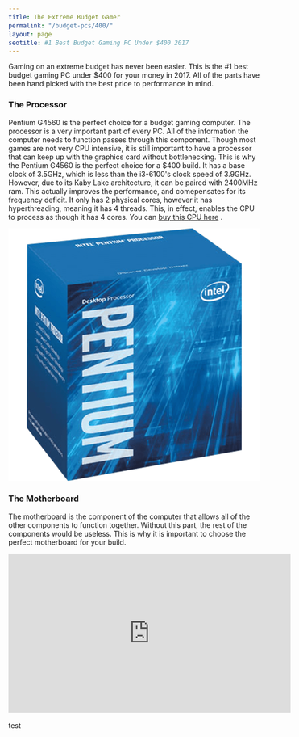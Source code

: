 ```yaml
---
title: The Extreme Budget Gamer 
permalink: "/budget-pcs/400/"
layout: page
seotitle: #1 Best Budget Gaming PC Under $400 2017 
---
```


Gaming on an extreme budget has never been easier. This is the #1 best budget gaming PC under $400 for your money in 2017. All of the parts have been hand picked with the best price to performance in mind. 

### The Processor 

Pentium G4560 is the perfect choice for a budget gaming computer. The processor is a very important part of every PC. All of the information the computer needs to function passes through this component. Though most games are not very CPU intensive, it is still important to have a processor that can keep up with the graphics card without bottlenecking. This is why the Pentium G4560 is the perfect choice for a $400 build. It has a base clock of 3.5GHz, which is less than the i3-6100's clock speed of 3.9GHz. However, due to its Kaby Lake architecture, it can be paired with 2400MHz ram. This actually improves the performance, and comepensates for its frequency deficit.  It only has 2 physical cores, however it has hyperthreading, meaning it has 4 threads. This, in effect, enables the CPU to process as though it has 4 cores. You can [buy this CPU here](https://www.amazon.com/gp/product/B01NCE8T92/ref=as_li_tl?ie=UTF8&camp=1789&creative=9325&creativeASIN=B01NCE8T92&linkCode=as2&tag=flarp0c-20&linkId=681a9f760582bdbc622dc3fe78e61b76)
.

![Pentium G4560](/img/cpu/pentium.png "Pentium G4560")

### The Motherboard 

The motherboard is the component of the computer that allows all of the other components to function together. Without this part, the rest of the components would be useless. This is why it is important to choose the perfect motherboard for your build. 


<iframe width="560" height="315" src="https://www.youtube.com/embed/V12paKHyGMs" frameborder="0" allowfullscreen></iframe>

test